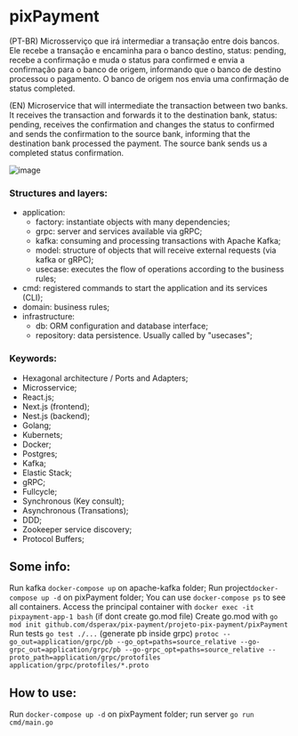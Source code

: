 # pixPayment

(PT-BR) Microsserviço que irá intermediar a transação entre dois bancos. Ele recebe a transação e encaminha para o banco destino, status: pending, recebe a confirmação e muda o status para confirmed e envia a confirmação para o banco de origem, informando que o banco de destino processou o pagamento. O banco de origem nos envia uma confirmação de status completed.

(EN) Microservice that will intermediate the transaction between two banks. It receives the transaction and forwards it to the destination bank, status: pending, receives the confirmation and changes the status to confirmed and sends the confirmation to the source bank, informing that the destination bank processed the payment. The source bank sends us a completed status confirmation.

![image](https://user-images.githubusercontent.com/76974801/161656206-649ab6b5-92be-4328-9d8d-716281d630c9.png)

### Structures and layers:
- application:
   * factory: instantiate objects with many dependencies;
   * grpc: server and services available via gRPC;
   * kafka: consuming and processing transactions with Apache Kafka;
   * model: structure of objects that will receive external requests (via kafka or gRPC);
   * usecase: executes the flow of operations according to the business rules;
- cmd: registered commands to start the application and its services (CLI);
- domain: business rules;
- infrastructure:
  * db: ORM configuration and database interface;
  * repository: data persistence. Usually called by "usecases";

### Keywords:
- Hexagonal architecture / Ports and Adapters;
- Microsservice;
- React.js;
- Next.js (frontend);
- Nest.js (backend);
- Golang;
- Kubernets;
- Docker;
- Postgres;
- Kafka;
- Elastic Stack;
- gRPC;
- Fullcycle;
- Synchronous (Key consult);
- Asynchronous (Transations);
- DDD;
- Zookeeper service discovery;
- Protocol Buffers;

## Some info:

Run kafka ```docker-compose up``` on apache-kafka folder;
Run project```docker-compose up -d``` on pixPayment folder;
You can use ```docker-compose ps``` to see all containers.
Access the principal container with ```docker exec -it pixpayment-app-1 bash```
(if dont create go.mod file) Create go.mod with ```go mod init github.com/dsperax/pix-payment/projeto-pix-payment/pixPayment```
Run tests ```go test ./...```
(generate pb inside grpc) ```protoc --go_out=application/grpc/pb --go_opt=paths=source_relative --go-grpc_out=application/grpc/pb --go-grpc_opt=paths=source_relative --proto_path=application/grpc/protofiles application/grpc/protofiles/*.proto```

## How to use:

Run ```docker-compose up -d``` on pixPayment folder;
run server ```go run cmd/main.go```

